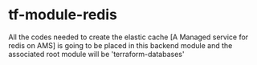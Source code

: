 # tf-module-redis

All the codes needed to create the elastic cache [A Managed service for redis on AMS] is going to be placed in this backend module and the associated root module will be 'terraform-databases' 
